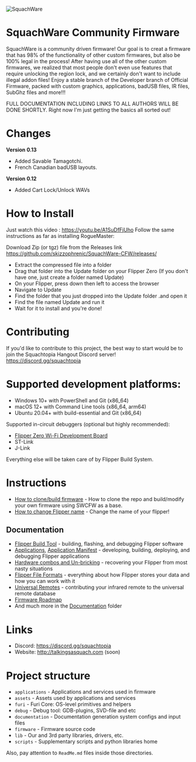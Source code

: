 ![SquachWare](https://user-images.githubusercontent.com/16942638/211815956-4dd70fca-97d8-49c5-a98b-08f2c7fa8786.jpg)


# SquachWare Community Firmware
SquachWare is a community driven firmware!  Our goal is to creat a firmware that has 98% of the functionality of other custom firmwares, but also be 100% legal in the process!  After having use all of the other custom firmwares, we realized that most people don't even use features that require unlocking the region lock, and we certainly don't want to include illegal addon files!  Enjoy a stable branch of the Developer branch of Official Firmware, packed with custom graphics, applications, badUSB files, IR files, SubGhz files and more!!!

FULL DOCUMENTATION INCLUDING LINKS TO ALL AUTHORS WILL BE DONE SHORTLY.
Right now I'm just getting the basics all sorted out!

# Changes
**Version 0.13**
- Added Savable Tamagotchi.
- French Canadian badUSB layouts.

**Version 0.12**
- Added Cart Lock/Unlock WAVs


# How to Install
Just watch this video : https://youtu.be/A1SuDfFjUho
Follow the same instructions as far as installing RogueMaster:

Download Zip (or tgz) file from the Releases link https://github.com/skizzophrenic/SquachWare-CFW/releases/
- Extract the compressed file into a folder
- Drag that folder into the Update folder on your Flipper Zero (If you don't have one, just create a folder named Update)
- On your Flipper, press down then left to access the browser
- Navigate to Update
- Find the folder that you just dropped into the Update folder .and open it
- Find the file named Update and run it
- Wait for it to install and you're done!

# Contributing

If you'd like to contribute to this project, the best way to start would be to join the Squachtopia Hangout Discord server! https://discord.gg/squachtopia


# Supported development platforms:

- Windows 10+ with PowerShell and Git (x86_64)
- macOS 12+ with Command Line tools (x86_64, arm64)
- Ubuntu 20.04+ with build-essential and Git (x86_64)

Supported in-circuit debuggers (optional but highly recommended):

- [Flipper Zero Wi-Fi Development Board](https://shop.flipperzero.one/products/wifi-devboard)
- ST-Link
- J-Link

Everything else will be taken care of by Flipper Build System.
# Instructions
- [How to clone/build firmware](https://github.com/CanadianSike/SquachWare-CFW/blob/dev/documentation/CloneFW.md) - How to clone the repo and build/modify your own firmware using SWCFW as a base.
- [How to change Flipper name](https://github.com/CanadianSike/SquachWare-CFW/blob/dev/documentation/NameChange.md) - Change the name of your flipper!

## Documentation

- [Flipper Build Tool](/documentation/fbt.md) - building, flashing, and debugging Flipper software
- [Applications](/documentation/AppsOnSDCard.md), [Application Manifest](/documentation/AppManifests.md) - developing, building, deploying, and debugging Flipper applications
- [Hardware combos and Un-bricking](/documentation/KeyCombo.md) - recovering your Flipper from most nasty situations
- [Flipper File Formats](/documentation/file_formats) - everything about how Flipper stores your data and how you can work with it
- [Universal Remotes](/documentation/UniversalRemotes.md) - contributing your infrared remote to the universal remote database
- [Firmware Roadmap](/documentation/RoadMap.md)
- And much more in the [Documentation](/documentation) folder

# Links

- Discord: https://discord.gg/squachtopia
- Website: http://talkingsasquach.com (soon)


# Project structure

- `applications`    - Applications and services used in firmware
- `assets`          - Assets used by applications and services
- `furi`            - Furi Core: OS-level primitives and helpers
- `debug`           - Debug tool: GDB-plugins, SVD-file and etc
- `documentation`   - Documentation generation system configs and input files
- `firmware`        - Firmware source code
- `lib`             - Our and 3rd party libraries, drivers, etc.
- `scripts`         - Supplementary scripts and python libraries home

Also, pay attention to `ReadMe.md` files inside those directories.
